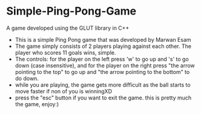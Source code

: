 # Simple-Ping-Pong-Game
A game developed using the GLUT library in C++

- This is a simple Ping Pong game that was developed by Marwan Esam
- The game simply consists of 2 players playing against each other. The player who scores 11 goals wins, simple.
- The controls: for the player on the left press 'w' to go up and 's' to go down (case insensitive),
and for the player on the right press "the arrow pointing to the top" to go up and "the arrow pointing to the bottom" to do down.
- while you are playing, the game gets more difficult as the ball starts to move faster if non of you is winningXD
- press the "esc" button if you want to exit the game.
this is pretty much the game, enjoy:)


